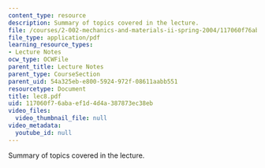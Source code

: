 ```yaml
---
content_type: resource
description: Summary of topics covered in the lecture.
file: /courses/2-002-mechanics-and-materials-ii-spring-2004/117060f76abaef1d4d4a387873ec38eb_lec8.pdf
file_type: application/pdf
learning_resource_types:
- Lecture Notes
ocw_type: OCWFile
parent_title: Lecture Notes
parent_type: CourseSection
parent_uid: 54a325eb-e800-5924-972f-08611aabb551
resourcetype: Document
title: lec8.pdf
uid: 117060f7-6aba-ef1d-4d4a-387873ec38eb
video_files:
  video_thumbnail_file: null
video_metadata:
  youtube_id: null
---
```

Summary of topics covered in the lecture.

